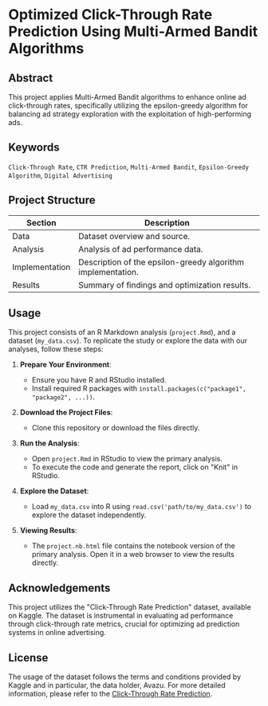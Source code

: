 # Optimized Click-Through Rate Prediction Using Multi-Armed Bandit Algorithms

## Abstract
This project applies Multi-Armed Bandit algorithms to enhance online ad click-through rates, specifically utilizing the epsilon-greedy algorithm for balancing ad strategy exploration with the exploitation of high-performing ads.

## Keywords
`Click-Through Rate`, `CTR Prediction`, `Multi-Armed Bandit`, `Epsilon-Greedy Algorithm`, `Digital Advertising`

## Project Structure
| Section          | Description                                       |
|------------------|---------------------------------------------------|
| Data             | Dataset overview and source.                      |
| Analysis         | Analysis of ad performance data.                  |
| Implementation   | Description of the epsilon-greedy algorithm implementation. |
| Results          | Summary of findings and optimization results.     |

## Usage

This project consists of an R Markdown analysis (`project.Rmd`), and a dataset (`my_data.csv`). To replicate the study or explore the data with our analyses, follow these steps:

1. **Prepare Your Environment**:
   - Ensure you have R and RStudio installed.
   - Install required R packages with `install.packages(c("package1", "package2", ...))`.

2. **Download the Project Files**:
   - Clone this repository or download the files directly.

3. **Run the Analysis**:
   - Open `project.Rmd` in RStudio to view the primary analysis.
   - To execute the code and generate the report, click on "Knit" in RStudio.

4. **Explore the Dataset**:
   - Load `my_data.csv` into R using `read.csv('path/to/my_data.csv')` to explore the dataset independently.

5. **Viewing Results**:
   - The `project.nb.html` file contains the notebook version of the primary analysis. Open it in a web browser to view the results directly.
  
## Acknowledgements

This project utilizes the "Click-Through Rate Prediction" dataset, available on Kaggle. The dataset is instrumental in evaluating ad performance through click-through rate metrics, crucial for optimizing ad prediction systems in online advertising. 

## License

The usage of the dataset follows the terms and conditions provided by Kaggle and in particular, the data holder, Avazu. For more detailed information, please refer to the [Click-Through Rate Prediction]([https://www.kaggle.com/](https://www.kaggle.com/c/avazu-ctr-prediction/overview)https://www.kaggle.com/c/avazu-ctr-prediction/overview).


